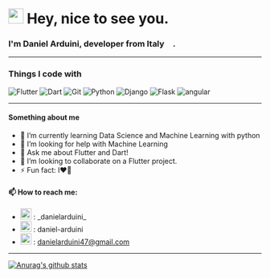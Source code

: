 ### <h1><img src="https://emojis.slackmojis.com/emojis/images/1531849430/4246/blob-sunglasses.gif?1531849430" width="30"/> Hey, nice to see you.</h1>

### I'm Daniel Arduini, developer from Italy <img src="https://image.flaticon.com/icons/svg/197/197626.svg" width="13"/>.

---

### Things I code with
<p>
  <img alt="Flutter" src="https://img.shields.io/badge/-Flutter-01579B?style=flat-square&logo=flutter&logoColor=white" />
  <img alt="Dart" src="https://img.shields.io/badge/-Dart-01579B?style=flat-square&logo=dart&logoColor=white" /> 
  <img alt="Git" src="https://img.shields.io/badge/-Git-F05032?style=flat-square&logo=git&logoColor=white" />
  <img alt="Python" src="https://img.shields.io/badge/-Python-356D9A?style=flat-square&logo=python&logoColor=white" />
  <img alt="Django" src="https://img.shields.io/badge/-Django-43853d?style=flat-square&logo=django&logoColor=white" />
  <img alt="Flask" src="https://img.shields.io/badge/-Flask-484848?style=flat-square&logo=flask&logoColor=white" />
  <img alt="angular" src="https://img.shields.io/badge/-Angular-DD0031?style=flat-square&logo=angular&logoColor=white" />
</p>

---

#### Something about me
- 🌱 I’m currently learning Data Science and Machine Learning with python
- 🤔 I’m looking for help with Machine Learning
- 💬 Ask me about Flutter and Dart!
- 👯 I’m looking to collaborate on a Flutter project.
- ⚡ Fun fact: I❤️🏀

#### 📫 How to reach me: 
- [<img alt="_danielarduini_ | Instagram" width="22px" src="https://cdn.jsdelivr.net/npm/simple-icons@v3/icons/instagram.svg" />][instagram] : \_danielarduini\_
- [<img alt="daniel-arduini | LinkedIn" width="22px" src="https://cdn.jsdelivr.net/npm/simple-icons@v3/icons/linkedin.svg" />][linkedin] : daniel-arduini
- [<img alt="danielarduini47@gmail.com | Mail" width="22px" src="https://cdn.jsdelivr.net/npm/simple-icons@v3/icons/gmail.svg" />][mail] : danielarduini47@gmail.com

---


[![Anurag's github stats](https://github-readme-stats.vercel.app/api?username=Daniel203)](https://github.com/anuraghazra/github-readme-stats)


<!--
**Daniel203/Daniel203** is a ✨ _special_ ✨ repository because its `README.md` (this file) appears on your GitHub profile.

Here are some ideas to get you started:

- 🔭 I’m currently working on ...
- 🌱 I’m currently learning ...
- 👯 I’m looking to collaborate on ...
- 🤔 I’m looking for help with ...
- 💬 Ask me about ...
- 📫 How to reach me: ...
- 😄 Pronouns: ...
- ⚡ Fun fact: ...
-->

[instagram]: https://www.instagram.com/_danielarduini_
[linkedin]: https://www.linkedin.com/in/daniel-arduini/
[mail]: mailto:danielarduini47@gmail.com
